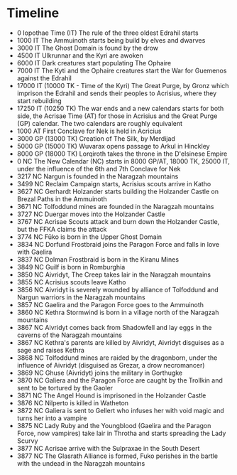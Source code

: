 # Timeline

- 0 Iopothae Time (IT) The rule of the three oldest Edrahil starts
- 1000 IT The Ammuinoth starts being build by elves and dwarves
- 3000 IT The Ghost Domain is found by the drow
- 4500 IT Ulkrunnar and the Kyri are awoken
- 6000 IT Dark creatures start populating The Ophaire
- 7000 IT The Kyti and the Ophaire creatures start the War for Guemenos against the Edrahil
- 17000 IT (10000 TK - Time of the Kyri) The Great Purge, by Gronz which imprison the Edrahil and sends their peoples to Acrisius, where they start rebuilding
- 17250 IT (10250 TK) The war ends and a new calendars starts for both side, the Acrisae Time (AT) for those in Acrisius and the Great Purge (GP) calendar. The two calendars are roughly equivalent
- 1000 AT First Conclave for Nek is held in Acricius
- 3000 GP (13000 TK) Creation of The Silk, by Merdijad
- 5000 GP (15000 TK) Wuvarax opens passage to Arkul in Hinckley
- 8000 GP (18000 TK) Lorqiroth takes the throne in the D'elsinese Empire
- 0 NC The New Calendar (NC) starts in 8000 GP/AT, 18000 TK, 25000 IT, under the influence of the 6th and 7th Conclave for Nek
- 3217 NC Nargun is founded in the Naragzah mountains
- 3499 NC Reclaim Campaign starts, Acrisius scouts arrive in Katho
- 3627 NC Gerhardt Holzander starts building the Holzander Castle on Brezal Paths in the Ammuinoth
- 3671 NC Tolfoddund mines are founded in the Naragzah mountains
- 3727 NC Duergar moves into the Holzander Castle
- 3767 NC Acrisae Scouts attack and burn down the Holzander Castle, but the FFKA claims the attack
- 3774 NC Fūko is born in the Upper Ghost Domain
- 3834 NC Dorfund Frostbraid joins the Paragon Force and falls in love with Gaelira
- 3837 NC Dolman Frostbraid is born in the Kiranu Mines
- 3849 NC Guilf is born in Romburghia
- 3850 NC Aivridyt, The Creep takes lair in the Naragzah mountains
- 3855 NC Acrisius scouts leave Katho
- 3856 NC Aivridyt is severely wounded by alliance of Tolfoddund and Nargun warriors in the Naragzah mountains
- 3857 NC Gaelira and the Paragon Force goes to the Ammuinoth
- 3860 NC Kethra Stormwind is born in a village north of the Naragzah mountains
- 3867 NC Aivridyt comes back from Shadowfell and lay eggs in the caverns of the Naragzah mountains
- 3867 NC Kethra's parents are killed by Aivridyt, Aivridyt disguises as a sage and raises Kethra
- 3868 NC Tolfoddund mines are raided by the dragonborn, under the influence of Aivridyt (disguised as Grezar, a drow necromancer)
- 3869 NC Ghuse (Aivridyt) joins the military in Gorthugke
- 3870 NC Galiera and the Paragon Force are caught by the Trollkin and sent to be tortured by the Gaoler
- 3871 NC The Angel Hound is imprisoned in the Holzander Castle
- 3876 NC Nilperto is killed in Watheton
- 3872 NC Galiera is sent to Gellert who infuses her with void magic and turns her into a vampire
- 3875 NC Lady Ruby and the Youngblood (Gaelira and the Paragon Force, now vampires) take lair in Throtha and starts spreading the Lady Scurvy
- 3877 NC Acrisae arrive with the Sulpraxae in the South Desert
- 3877 NC The Glasrath Alliance is formed, Fuko perishes in the bartle with the undead in the Naragzah mountains